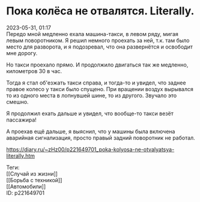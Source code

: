 Пока колёса не отвалятся. Literally.
=====================================

   
 2023-05-31, 01:17   
   Передо мной медленно ехала машина-такси, в левом ряду, мигая левым поворотником. Я решил немного проехать за ней, т.к. там было место для разворота, и я подозревал, что она развернётся и освободит мне дорогу.   
   
 Но такси проехало прямо. И продолжило двигаться так же медленно, километров 30 в час.   
   
 Тогда я стал об'езжать такси справа, и тогда-то и увидел, что заднее правое колесо у такси было спущено. При вращении воздух вырывался то из одного места в лопнувшей шине, то из другого. Звучало это смешно.   
   
 Я продолжил ехать дальше и увидел, что вообще-то такси везёт пассажира!   
   
 А проехав ещё дальше, я выяснил, что у машины была включена аварийная сигнализация, просто правый задний поворотник не работал.   
     
 <https://diary.ru/~zHz00/p221649701_poka-kolyosa-ne-otvalyatsya-literally.htm>   
   
 Теги:   
 [[Случай из жизни]]   
 [[Борьба с техникой]]   
 [[Автомобили]]   
 ID: p221649701